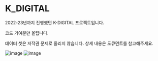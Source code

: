 # K_DIGITAL

2022-23년까지 진행했던 K-DIGITAL 프로젝트입니다.

코드 기여분만 올립니다.

데이터 셋은 저작권 문제로 올리지 않습니다. 
상세 내용은 도큐먼트를 참고해주세요.

![image](https://github.com/Yonggyu-Jeong/K_DIGITAL/assets/59310399/c60e8b0d-a489-49e9-b884-f8fd562445cb)
![image](https://github.com/Yonggyu-Jeong/K_DIGITAL/assets/59310399/b06dad43-44c2-4f60-bb18-0959e864c44e)
